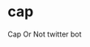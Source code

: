 # cap

Cap Or Not twitter bot

<!-- 1. Get tagged
2. On tag, launch job (use rn API), and start poller
3. Poller creates tweet if captures finished job within time limit. -->
